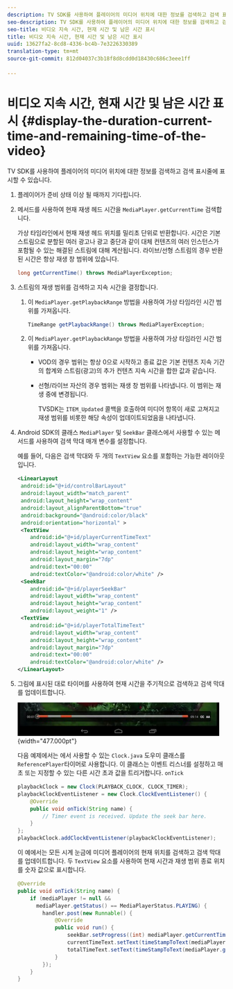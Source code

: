 ```yaml
---
description: TV SDK를 사용하여 플레이어의 미디어 위치에 대한 정보를 검색하고 검색 표시줄에 표시할 수 있습니다.
seo-description: TV SDK를 사용하여 플레이어의 미디어 위치에 대한 정보를 검색하고 검색 표시줄에 표시할 수 있습니다.
seo-title: 비디오 지속 시간, 현재 시간 및 남은 시간 표시
title: 비디오 지속 시간, 현재 시간 및 남은 시간 표시
uuid: 13627fa2-8cd8-4336-bc4b-7e3226330389
translation-type: tm+mt
source-git-commit: 812d04037c3b18f8d8cdd0d18430c686c3eee1ff

---
```



# 비디오 지속 시간, 현재 시간 및 남은 시간 표시 {#display-the-duration-current-time-and-remaining-time-of-the-video}

TV SDK를 사용하여 플레이어의 미디어 위치에 대한 정보를 검색하고 검색 표시줄에 표시할 수 있습니다.

1. 플레이어가 준비 상태 이상 될 때까지 기다립니다.
1. 메서드를 사용하여 현재 재생 헤드 시간을 `MediaPlayer.getCurrentTime` 검색합니다.

   가상 타임라인에서 현재 재생 헤드 위치를 밀리초 단위로 반환합니다. 시간은 기본 스트림으로 분할된 여러 광고나 광고 중단과 같이 대체 컨텐츠의 여러 인스턴스가 포함될 수 있는 해결된 스트림에 대해 계산됩니다. 라이브/선형 스트림의 경우 반환된 시간은 항상 재생 창 범위에 있습니다.

   ```java
   long getCurrentTime() throws MediaPlayerException;
   ```

1. 스트림의 재생 범위를 검색하고 지속 시간을 결정합니다.
   1. 이 `MediaPlayer.getPlaybackRange` 방법을 사용하여 가상 타임라인 시간 범위를 가져옵니다.

      ```java
      TimeRange getPlaybackRange() throws MediaPlayerException;
      ```

   1. 이 `MediaPlayer.getPlaybackRange` 방법을 사용하여 가상 타임라인 시간 범위를 가져옵니다.

      * VOD의 경우 범위는 항상 0으로 시작하고 종료 값은 기본 컨텐츠 지속 기간의 합계와 스트림(광고)의 추가 컨텐츠 지속 시간을 합한 값과 같습니다.
      * 선형/라이브 자산의 경우 범위는 재생 창 범위를 나타냅니다. 이 범위는 재생 중에 변경됩니다.

         TVSDK는 `ITEM_Updated` 콜백을 호출하여 미디어 항목이 새로 고쳐지고 재생 범위를 비롯한 해당 속성이 업데이트되었음을 나타냅니다.

1. Android SDK의 클래스 `MediaPlayer` 및 `SeekBar` 클래스에서 사용할 수 있는 메서드를 사용하여 검색 막대 매개 변수를 설정합니다.

   예를 들어, 다음은 검색 막대와 두 개의 `TextView` 요소를 포함하는 가능한 레이아웃입니다.

   ```xml
   <LinearLayout 
    android:id="@+id/controlBarLayout" 
    android:layout_width="match_parent" 
    android:layout_height="wrap_content" 
    android:layout_alignParentBottom="true" 
    android:background="@android:color/black" 
    android:orientation="horizontal" > 
    <TextView 
       android:id="@+id/playerCurrentTimeText" 
       android:layout_width="wrap_content" 
       android:layout_height="wrap_content" 
       android:layout_margin="7dp" 
       android:text="00:00" 
       android:textColor="@android:color/white" /> 
    <SeekBar 
       android:id="@+id/playerSeekBar" 
       android:layout_width="wrap_content" 
       android:layout_height="wrap_content" 
       android:layout_weight="1" /> 
    <TextView 
       android:id="@+id/playerTotalTimeText" 
       android:layout_width="wrap_content" 
       android:layout_height="wrap_content" 
       android:layout_margin="7dp" 
       android:text="00:00" 
       android:textColor="@android:color/white" /> 
   </LinearLayout>
   ```

1. 그림에 표시된 대로 타이머를 사용하여 현재 시간을 주기적으로 검색하고 검색 막대를 업데이트합니다.

   <!--<a id="fig_689CEDDD02094C0C8E91C5195F8EAD3F"></a>-->

   ![](assets/seek-bar.jpg){width=&quot;477.000pt&quot;}

   다음 예제에서는 에서 사용할 수 있는 `Clock.java` 도우미 클래스를 `ReferencePlayer`타이머로 사용합니다. 이 클래스는 이벤트 리스너를 설정하고 매 초 또는 지정할 수 있는 다른 시간 초과 값을 트리거합니다. `onTick`

   ```java
   playbackClock = new Clock(PLAYBACK_CLOCK, CLOCK_TIMER); 
   playbackClockEventListener = new Clock.ClockEventListener() { 
       @Override 
       public void onTick(String name) { 
           // Timer event is received. Update the seek bar here. 
       } 
   }; 
   playbackClock.addClockEventListener(playbackClockEventListener);
   ```

   이 예에서는 모든 시계 눈금에 미디어 플레이어의 현재 위치를 검색하고 검색 막대를 업데이트합니다. 두 `TextView` 요소를 사용하여 현재 시간과 재생 범위 종료 위치를 숫자 값으로 표시합니다.

   ```java
   @Override 
   public void onTick(String name) { 
       if (mediaPlayer != null &&  
         mediaPlayer.getStatus() == MediaPlayerStatus.PLAYING) { 
           handler.post(new Runnable() { 
               @Override 
               public void run() { 
                   seekBar.setProgress((int) mediaPlayer.getCurrentTime()); 
                   currentTimeText.setText(timeStampToText(mediaPlayer.getCurrentTime())); 
                   totalTimeText.setText(timeStampToText(mediaPlayer.getPlaybackRange().getEnd())); 
               } 
           }); 
       } 
   } 
   ```

